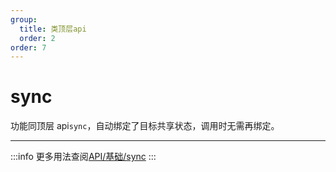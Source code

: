 ```yaml
---
group:
  title: 类顶层api
  order: 2
order: 7
---
```


# sync

功能同顶层 api`sync`，自动绑定了目标共享状态，调用时无需再绑定。

---
:::info
更多用法查阅[API/基础/sync](/api/base/sync)
:::
